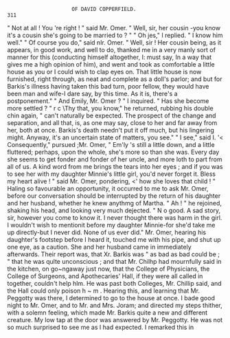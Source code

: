                          OF DAVID COPPERFIELD.                          311
  " Not at all ! You 're right ! " said Mr. Omer. " Well, sir, her cousin
-you  know it's a cousin she's going to be married to ? "
  " Oh jes," I replied.    " I know him well."
    " Of course you do," said nlr. Omer.    " Well, sir !  Her cousin being,
as it appears, in good work, and well to do, thanked me in a very manly
sort of manner for this (conducting himself altogether, I: must say, In a way
that gives me a high opinion of him), and went and took as comfortable a
little house as you or I could wish to clap eyes on. That little house is
now furnished, right through, as neat and complete as a doll's parlor;
and but for Barkis's illness having taken this bad turn, poor fellow, they
would have been man and wife-I dare say, by this time. As it is, there's
a postponement."
    " And Emily, Mr. Omer ? " I inquired. " Has she become more
settled ? "
    r c \Thy that, you know," he returned, rubbing his double chin again,
" can't naturally be expected. The prospect of the change and separation,
and all that, is, as one may say, close to her and far away from her, both at
once. Barkis's death needn't put it off much, but his lingering might.
Anyway, it's an uncertain state of matters, you see."
    " I see," said I.
    '&lt; Consequently," pursued ;Mr. Omer, " Em'ly 's still a little down, and
a little fluttered; perhaps, upon the whole, she's more so than she was.
Every day she seems to get fonder and fonder of her uncle, and more loth
to part from all of us. A kind word from me brings the tears into her
eyes ; and if you was to see her with my daughter Minnie's little girl,
you'd never forget it. Bless my heart alive ! " said Mr. Omer, pondering,
&lt;' how she loves that child ! "
    Haling so favourable an opportunity, it occurred to me to ask Mr.
Omer, before our conversation should be interrupted by the return of his
daughter and her husband, whether he knew anythmg of Martha.
    " Ah ! " he rejoined, shaking his head, and looking very much dejected.
" N o good. A sad story, sir, however you come to know it. I never
thought there was harm in the girl. I wouldn't wish to mentionit before
my daughter Minnie-for she'd take me up directly-but I never did.
None of us ever did."
    Mr. Omer, hearing his daughter's footstep before I heard it, touched me
with his pipe, and shut up one eye, as a caution. She and her husband
came in immediately afterwards.
    Their report was, that Xr. Barkis was " as bad as bad could be ; " that
he was qulte unconscious ; and that Mr. Chilhp had mournfully said in the
kitchen, on go~ngaway just now, that the College of Physicians, the
College of Surgeons, and Apothecaries' Hall, if they were all called in
together, couldn't help hlm. He was past both Colleges, Mr. Chillip said,
and the Hall could only poison h ~ m .
    Hearing this, and learning that Mr. Peggotty was there, I determined
to go to the house at once. I bade good night to Mr. Omer, and to Mr.
and Mrs. Joram; and directed my steps thither, with a solemn feeling,
which made Mr. Barkis quite a new and different creature.
    My low tap at the door was answered by Mr. Peggotty. He was not
so much surprised to see me as I had expected. I remarked this in
